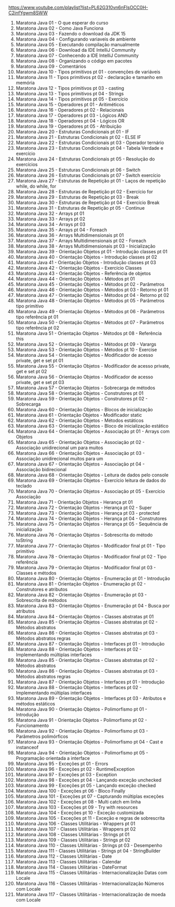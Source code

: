 https://www.youtube.com/playlist?list=PL62G310vn6nFIsOCC0H-C2infYgwm8SWW


1. Maratona Java 01 - O que esperar do curso
1. Maratona Java 02 - Como Java Funciona
1. Maratona Java 03 - Fazendo o download da JDK 15
1. Maratona Java 04 - Configurando variaveis de ambiente
1. Maratona Java 05 - Executando compilação manualmente
1. Maratona Java 06 - Download da IDE IntelliJ Community
1. Maratona Java 07 - Conhecendo a IDE IntelliJ Community
1. Maratona Java 08 - Organizando o código em pacotes
1. Maratona Java 09 - Comentários
1. Maratona Java 10 - Tipos primitivos pt 01 - convenções de variáveis
1. Maratona Java 11 - Tipos primitivos pt 02 - declaração e tamanho em memória
1. Maratona Java 12 - Tipos primitivos pt 03 - casting
1. Maratona Java 13 - Tipos primitivos pt 04 - Strings
1. Maratona Java 14 - Tipos primitivos pt 05 - Exercício
1. Maratona Java 15 - Operadores pt 01 - Aritiméticos
1. Maratona Java 16 - Operadores pt 02 - Relacionais
1. Maratona Java 17 - Operadores pt 03 - Lógicos AND
1. Maratona Java 18 - Operadores pt 04 - Lógicos OR
1. Maratona Java 19 - Operadores pt 05 - Atribuição
1. Maratona Java 20 - Estruturas Condicionais pt 01 - IF
1. Maratona Java 21 - Estruturas Condicionais pt 02 - ELSE IF
1. Maratona Java 22 - Estruturas Condicionais pt 03 - Operador ternário
1. Maratona Java 23 - Estruturas Condicionais pt 04 - Tabela Verdade e exercício
1. Maratona Java 24 - Estruturas Condicionais pt 05 - Resolução do exercícios
1. Maratona Java 25 - Estruturas Condicionais pt 06 - Switch
1. Maratona Java 26 - Estruturas Condicionais pt 07 - Switch exercício
1. Maratona Java 27 - Estruturas de Repetição pt 01 - Laços de repetição while, do while, for
1. Maratona Java 28 - Estruturas de Repetição pt 02 - Exercício for
1. Maratona Java 29 - Estruturas de Repetição pt 03 - Break
1. Maratona Java 30 - Estruturas de Repetição pt 04 - Exercício Break
1. Maratona Java 31 - Estruturas de Repetição pt 05 - Continue
1. Maratona Java 32 - Arrays pt 01
1. Maratona Java 33 - Arrays pt 02
1. Maratona Java 34 - Arrays pt 03
1. Maratona Java 35 - Arrays pt 04 - Foreach
1. Maratona Java 36 - Arrays Multidimensionais pt 01
1. Maratona Java 37 - Arrays Multidimensionais pt 02 - Foreach
1. Maratona Java 38 - Arrays Multidimensionais pt 03 - Inicialização
1. Maratona Java 39 - Orientação Objetos pt 01 - Introdução classes pt 01
1. Maratona Java 40 - Orientação Objetos - Introdução classes pt 02
1. Maratona Java 41 - Orientação Objetos - Introdução classes pt 03
1. Maratona Java 42 - Orientação Objetos - Exercício Classes
1. Maratona Java 43 - Orientação Objetos - Referência de objetos
1. Maratona Java 44 - Orientação Objetos - Métodos pt 01
1. Maratona Java 45 - Orientação Objetos - Métodos pt 02 - Parâmetros
1. Maratona Java 46 - Orientação Objetos - Métodos pt 03 - Retorno pt 01
1. Maratona Java 47 - Orientação Objetos - Métodos pt 04 - Retorno pt 02
1. Maratona Java 48 - Orientação Objetos - Métodos pt 05 - Parâmetros tipo primitivo
1. Maratona Java 49 - Orientação Objetos - Métodos pt 06 - Parâmetros tipo referência pt 01
1. Maratona Java 50 - Orientação Objetos - Métodos pt 07 - Parâmetros tipo referência pt 02
1. Maratona Java 51 - Orientação Objetos - Métodos pt 08 - Referência this
1. Maratona Java 52 - Orientação Objetos - Métodos pt 09 - Varargs
1. Maratona Java 53 - Orientação Objetos - Métodos pt 10 - Exercise
1. Maratona Java 54 - Orientação Objetos - Modificador de acesso private, get e set pt 01
1. Maratona Java 55 - Orientação Objetos - Modificador de acesso private, get e set pt 02
1. Maratona Java 56 - Orientação Objetos - Modificador de acesso private, get e set pt 03
1. Maratona Java 57 - Orientação Objetos - Sobrecarga de métodos
1. Maratona Java 58 - Orientação Objetos - Construtores pt 01
1. Maratona Java 59 - Orientação Objetos - Construtores pt 02 - Sobrecarga
1. Maratona Java 60 - Orientação Objetos - Blocos de inicialização
1. Maratona Java 61 - Orientação Objetos - Modificador static
1. Maratona Java 62 - Orientação Objetos - Métodos estáticos
1. Maratona Java 63 - Orientação Objetos - Bloco de inicialização estático
1. Maratona Java 64 - Orientação Objetos - Associação pt 01 - Arrays com Objetos
1. Maratona Java 65 - Orientação Objetos - Associação pt 02 - Associação unidirecional um para muitos
1. Maratona Java 66 - Orientação Objetos - Associação pt 03 - Associação unidirecional muitos para um
1. Maratona Java 67 - Orientação Objetos - Associação pt 04 - Associação bidirecional
1. Maratona Java 68 - Orientação Objetos - Leitura de dados pelo console
1. Maratona Java 69 - Orientação Objetos - Exercício leitura de dados do teclado
1. Maratona Java 70 - Orientação Objetos - Associação pt 05 - Exercício Associação
1. Maratona Java 71 - Orientação Objetos - Herança pt 01
1. Maratona Java 72 - Orientação Objetos - Herança pt 02 - Super
1. Maratona Java 73 - Orientação Objetos - Herança pt 03 - protected
1. Maratona Java 74 - Orientação Objetos - Herança pt 04 - Construtores
1. Maratona Java 75 - Orientação Objetos - Herança pt 05 - Sequência de inicialização
1. Maratona Java 76 - Orientação Objetos - Sobrescrita do método toString 
1. Maratona Java 77 - Orientação Objetos - Modificador final pt 01 - Tipo primitivo
1. Maratona Java 78 - Orientação Objetos - Modificador final pt 02 - Tipo referência
1. Maratona Java 79 - Orientação Objetos - Modificador final pt 03 - Classes e métodos
1. Maratona Java 80 - Orientação Objetos - Enumeração pt 01 - Introdução
1. Maratona Java 81 - Orientação Objetos - Enumeração pt 02 - Construtores e atributos
1. Maratona Java 82 - Orientação Objetos - Enumeração pt 03 - Sobrescrita de métodos
1. Maratona Java 83 - Orientação Objetos - Enumeração pt 04 - Busca por atributos
1. Maratona Java 84 - Orientação Objetos - Classes abstratas pt 01
1. Maratona Java 85 - Orientação Objetos - Classes abstratas pt 02 - Métodos abstratos
1. Maratona Java 86 - Orientação Objetos - Classes abstratas pt 03 - Métodos abstratos regras
1. Maratona Java 87 - Orientação Objetos - Interfaces pt 01 - Introdução
1. Maratona Java 88 - Orientação Objetos - Interfaces pt 02 - Implementando múltiplas interfaces
1. Maratona Java 85 - Orientação Objetos - Classes abstratas pt 02 - Métodos abstratos
1. Maratona Java 86 - Orientação Objetos - Classes abstratas pt 03 - Métodos abstratos regras
1. Maratona Java 87 - Orientação Objetos - Interfaces pt 01 - Introdução
1. Maratona Java 88 - Orientação Objetos - Interfaces pt 02 - Implementando múltiplas interfaces
1. Maratona Java 89 - Orientação Objetos - Interfaces pt 03 - Atributos e métodos estáticos
1. Maratona Java 90 - Orientação Objetos - Polimorfismo pt 01 - Introdução
1. Maratona Java 91 - Orientação Objetos - Polimorfismo pt 02 - Funcionamento
1. Maratona Java 92 - Orientação Objetos - Polimorfismo pt 03 - Parâmetros polimórficos
1. Maratona Java 93 - Orientação Objetos - Polimorfismo pt 04 - Cast e instanceof
1. Maratona Java 94 - Orientação Objetos - Polimorfismo pt 05 - Programação orientada a interface
1. Maratona Java 95 - Exceções pt 01 - Errors
1. Maratona Java 96 - Exceções pt 02 - RuntimeException
1. Maratona Java 97 - Exceções pt 03 - Exception
1. Maratona Java 98 - Exceções pt 04 - Lançando exceção unchecked
1. Maratona Java 99 - Exceções pt 05 - Lançando exceção checked
1. Maratona Java 100 - Exceções pt 06 - Bloco Finally
1. Maratona Java 101 - Exceções pt 07 - Capturando múltiplas exceções
1. Maratona Java 102 - Exceções pt 08 - Multi catch em linha
1. Maratona Java 103 - Exceções pt 09 - Try with resources
1. Maratona Java 104 - Exceções pt 10 - Exceção customizada
1. Maratona Java 105 - Exceções pt 11 - Exceção e regras de sobrescrita
1. Maratona Java 106 - Classes Utilitárias - Wrappers pt 01
1. Maratona Java 107 - Classes Utilitárias - Wrappers pt 02
1. Maratona Java 108 - Classes Utilitárias - Strings pt 01
1. Maratona Java 109 - Classes Utilitárias - Strings pt 02
1. Maratona Java 110 - Classes Utilitárias - Strings pt 03 - Desempenho
1. Maratona Java 111 - Classes Utilitárias - Strings pt 04 - StringBuilder
1. Maratona Java 112 - Classes Utilitárias - Date
1. Maratona Java 113 - Classes Utilitárias - Calendar
1. Maratona Java 114 - Classes Utilitárias - DateFormat
1. Maratona Java 115 - Classes Utilitárias - Internacionalização Datas com Locale
1. Maratona Java 116 - Classes Utilitárias - Internacionalização Números com Locale
1. Maratona Java 117 - Classes Utilitárias - Internacionalização de moeda com Locale
